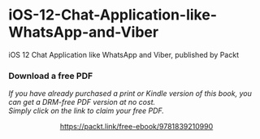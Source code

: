 # iOS-12-Chat-Application-like-WhatsApp-and-Viber
iOS 12 Chat Application like WhatsApp and Viber, published by Packt
### Download a free PDF

 <i>If you have already purchased a print or Kindle version of this book, you can get a DRM-free PDF version at no cost.<br>Simply click on the link to claim your free PDF.</i>
<p align="center"> <a href="https://packt.link/free-ebook/9781839210990">https://packt.link/free-ebook/9781839210990 </a> </p>